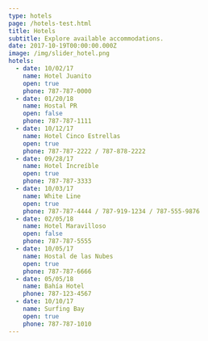 ```yaml
---
type: hotels
page: /hotels-test.html
title: Hotels
subtitle: Explore available accommodations.
date: 2017-10-19T00:00:00.000Z
image: /img/slider_hotel.png
hotels:
  - date: 10/02/17
    name: Hotel Juanito
    open: true
    phone: 787-787-0000
  - date: 01/20/18
    name: Hostal PR
    open: false
    phone: 787-787-1111
  - date: 10/12/17
    name: Hotel Cinco Estrellas
    open: true
    phone: 787-787-2222 / 787-878-2222
  - date: 09/28/17
    name: Hotel Increíble
    open: true
    phone: 787-787-3333
  - date: 10/03/17
    name: White Line
    open: true
    phone: 787-787-4444 / 787-919-1234 / 787-555-9876
  - date: 02/05/18
    name: Hotel Maravilloso
    open: false
    phone: 787-787-5555
  - date: 10/05/17
    name: Hostal de las Nubes
    open: true
    phone: 787-787-6666
  - date: 05/05/18
    name: Bahía Hotel
    phone: 787-123-4567
  - date: 10/10/17
    name: Surfing Bay
    open: true
    phone: 787-787-1010
---
```


